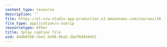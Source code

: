 ```yaml
---
content_type: resource
description: ''
file: https://ol-ocw-studio-app-production.s3.amazonaws.com/courses/18-03sc-differential-equations-fall-2011/44db0fb67ee15e988ba51bef0d944451_kRR9EVzr4lc.vtt
file_type: application/x-subrip
resourcetype: Other
title: 3play caption file
uid: 44db0fb6-7ee1-5e98-8ba5-1bef0d944451
---
```

